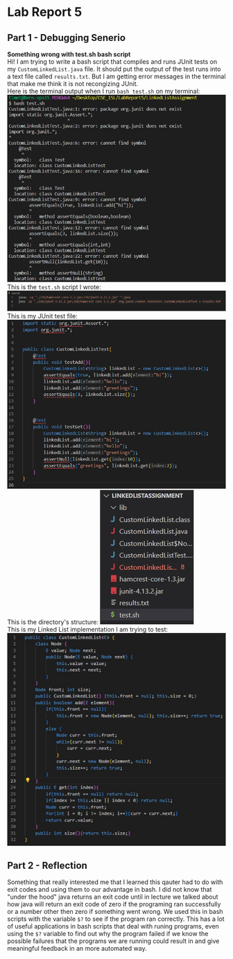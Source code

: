 # Lab Report 5

## Part 1 - Debugging Senerio
<b> Something wrong with test.sh bash script </b>
<br> Hi! I am trying to write a bash script that compiles and runs JUnit tests on my ```CustomLinkedList.java``` file. It should put the output of the test runs into
a text file called ```results.txt```. But I am getting error messages in the terminal that make me think it is not recongizing JUnit. 
<br>
Here is the terminal output when I run ```bash test.sh``` on my terminal:
![1](IntialPost2.jpg)
<br>
This is the ```test.sh``` script I wrote:
![2](IntialPost1.jpg)
<br>
This is my JUnit test file:
![4](IntialPost4.jpg)
<br>
This is the directory's structure:
![3](IntialPost3.jpg)
<br>
This is my Linked List implementation I am trying to test:
![5](IntialPost5.jpg)

## Part 2 - Reflection
Something that really interested me that I learned this qauter had to do with exit codes and using them to our advantage in bash.
I did not know that "under the hood" java returns an exit code until in lecture we talked about how java will return an exit code of zero if
the programing ran successfully or a number other then zero if something went wrong. We used this in bash scripts with the variable ```$?``` to see if
the program ran correctly. This has a lot of useful applications in bash scripts that deal with runing programs, even using the ```$?``` variable to find
out why the program failed if we know the possible failures that the programs we are running could result in and give meaningful feedback in an
more automated way.
